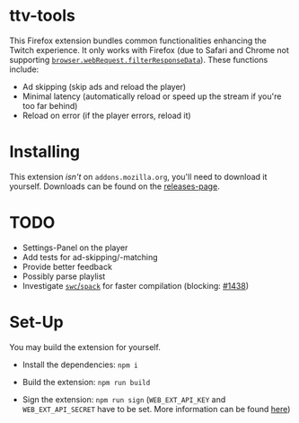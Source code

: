 # ttv-tools

This Firefox extension bundles common functionalities enhancing the Twitch experience. It only works with Firefox (due to Safari and Chrome not supporting [`browser.webRequest.filterResponseData`](https://developer.mozilla.org/docs/Mozilla/Add-ons/WebExtensions/API/webRequest/filterResponseData)).
These functions include:

* Ad skipping (skip ads and reload the player)
* Minimal latency (automatically reload or speed up the stream if you're too far behind)
* Reload on error (if the player errors, reload it)

# Installing

This extension _isn't_ on `addons.mozilla.org`, you'll need to download it yourself.
Downloads can be found on the [releases-page](https://github.com/Nerixyz/ttv-tools/releases).

# TODO

* Settings-Panel on the player
* Add tests for ad-skipping/-matching
* Provide better feedback
* Possibly parse playlist
* Investigate [`swc`/`spack`](https://swc.rs/) for faster compilation (blocking: [#1438](https://github.com/swc-project/swc/issues/1438))

# Set-Up

You may build the extension for yourself.
* Install the dependencies: `npm i`
* Build the extension: `npm run build`

* Sign the extension: `npm run sign` (`WEB_EXT_API_KEY` and `WEB_EXT_API_SECRET` have to be set. More information can be found [here](https://extensionworkshop.com/documentation/develop/web-ext-command-reference/#web-ext-sign))
